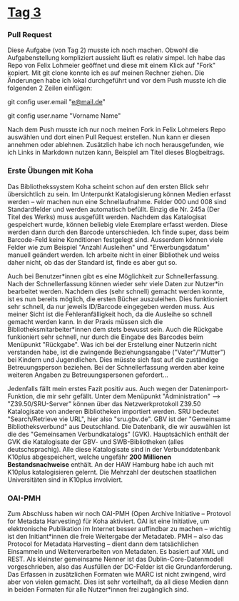 # [Tag 3](https://www.youtube.com/watch?v=iAeuYlc2gQk)

### Pull Request
Diese Aufgabe (von Tag 2) musste ich noch machen. Obwohl die Aufgabenstellung kompliziert aussieht läuft es relativ simpel. Ich habe das Repo von Felix Lohmeier geöffnet und diese mit einem Klick auf "Fork" kopiert. Mit git clone konnte ich es auf meinen Rechner ziehen. Die Änderungen habe ich lokal durchgeführt und vor dem Push musste ich die folgenden 2 Zeilen einfügen:<p>
git config user.email "e@mail.de"<p>
git config user.name "Vorname Name"<p>
Nach dem Push musste ich nur noch meinen Fork in Felix Lohmeiers Repo auswählen und dort einen Pull Request erstellen. Nun kann er diesen annehmen oder ablehnen. Zusätzlich habe ich noch herausgefunden, wie ich Links in Markdown nutzen kann, Beispiel am Titel dieses Blogbeitrags.

### Erste Übungen mit Koha
Das Bibliothekssystem Koha scheint schon auf den ersten Blick sehr übersichtlich zu sein. Im Unterpunkt Katalogisierung können Medien erfasst werden – wir machen nun eine Schnellaufnahme. Felder 000 und 008 sind Standardfelder und werden automatisch befüllt. Einzig die Nr. 245a (Der Titel des Werks) muss ausgefüllt werden. Nachdem das Katalogisat gespeichert wurde, können beliebig viele Exemplare erfasst werden. Diese werden dann durch den Barcode unterschieden. Ich finde super, dass beim Barcode-Feld keine Konditionen festgelegt sind. Ausserdem können viele Felder wie zum Beispiel "Anzahl Ausleihen" und "Erwerbungsdatum" manuell geändert werden. Ich arbeite nicht in einer Bibliothek und weiss daher nicht, ob das der Standard ist, finde es aber gut so.

Auch bei Benutzer\*innen gibt es eine Möglichkeit zur Schnellerfassung. Nach der Schnellerfassung können wieder sehr viele Daten zur Nutzer\*in bearbeitet werden. Nachdem dies (sehr schnell) gemacht werden konnte, ist es nun bereits möglich, die ersten Bücher auszuleihen. Dies funktioniert sehr schnell, da nur jeweils ID/Barcode eingegeben werden muss. Aus meiner Sicht ist die Fehleranfälligkeit hoch, da die Ausleihe so schnell gemacht werden kann. In der Praxis müssen sich die Bibliotheksmitarbeiter\*innen dem stets bewusst sein. Auch die Rückgabe funkioniert sehr schnell, nur durch die Eingabe des Barcodes beim Menüpunkt "Rückgabe". Was ich bei der Erstellung einer Nutzerin nicht verstanden habe, ist die zwingende Beziehungsangabe ("Vater"/"Mutter") bei Kindern und Jugendlichen. Dies müsste sich fast auf die zuständige Betreuungsperson beziehen. Bei der Schnellerfassung werden aber keine weiteren Angaben zu Betreuungspersonen gefordert...

Jedenfalls fällt mein erstes Fazit positiv aus. Auch wegen der Datenimport-Funktion, die mir sehr gefällt. Unter dem Menüpunkt "Administration" --> "Z39.50/SRU-Server" können über das Netzwerkprotokoll Z39.50 Katalogisate von anderen Bibliotheken importiert werden. SRU bedeutet "Search/Retrieve vie URL", hier also "sru.gbv.de". GBV ist der "Gemeinsame Bibliotheksverbund" aus Deutschland. Die Datenbank, die wir auswählen ist die des "Gemeinsamen Verbundkatalogs" (GVK). Hauptsächlich enthält der GVK die Katalogisate der GBV- und SWB-Bibliotheken (alles deutschsprachig). Alle diese Katalogisate sind in der Verbunddatenbank K10plus abgespeichert, welche ungefähr **200 Millionen Bestandsnachweise** enthält. An der HAW Hamburg habe ich auch mit K10plus katalogisieren gelernt. Die Mehrzahl der deutschen staatlichen Universitäten sind in K10plus involviert.

### OAI-PMH
Zum Abschluss haben wir noch OAI-PMH (Open Archive Initiative – Protovol for Metadata Harvesting) für Koha aktiviert. OAI ist eine Initiative, um elektronische Publikation im Internet besser auffindbar zu machen – wichtig ist den Initiant\*innen die freie Weitergabe der Metadateb. PMH – also das Protocol for Metadata Harvesting – dient dann dem tatsächlichen Einsammeln und Weiterverarbeiten von Metadaten. Es basiert auf XML und REST. Als kleinster gemeinsame Nenner ist das Dublin-Core-Datenmodell vorgeschrieben, also das Ausfüllen der DC-Felder ist die Grundanforderung. Das Erfassen in zusätzlichen Formaten wie MARC ist nicht zwingend, wird aber von vielen gemacht. Dies ist sehr vorteilhaft, da all diese Medien dann in beiden Formaten für alle Nutzer\*innen frei zugänglich sind.